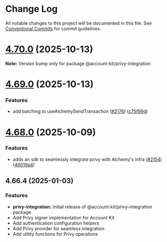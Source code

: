 # Change Log

All notable changes to this project will be documented in this file.
See [Conventional Commits](https://conventionalcommits.org) for commit guidelines.

# [4.70.0](https://github.com/alchemyplatform/aa-sdk/compare/v4.69.0...v4.70.0) (2025-10-13)

**Note:** Version bump only for package @account-kit/privy-integration

# [4.69.0](https://github.com/alchemyplatform/aa-sdk/compare/v4.68.0...v4.69.0) (2025-10-13)

### Features

- add batching to useAlchemySendTransaction ([#2176](https://github.com/alchemyplatform/aa-sdk/issues/2176)) ([c75f99d](https://github.com/alchemyplatform/aa-sdk/commit/c75f99d7d41a1be818819986b73d3d344741789d))

# [4.68.0](https://github.com/alchemyplatform/aa-sdk/compare/v4.67.0...v4.68.0) (2025-10-09)

### Features

- adds an sdk to seamlessly integrate privy with Alchemy's infra ([#2154](https://github.com/alchemyplatform/aa-sdk/issues/2154)) ([46019a4](https://github.com/alchemyplatform/aa-sdk/commit/46019a442750ceb0de7cc06c8f2a9abf0145f6e7))

## 4.66.4 (2025-01-03)

### Features

- **privy-integration:** Initial release of @account-kit/privy-integration package
- Add Privy signer implementation for Account Kit
- Add authentication configuration helpers
- Add Privy provider for seamless integration
- Add utility functions for Privy operations
